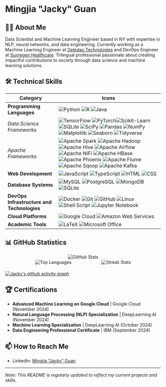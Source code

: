 # Mingjia "Jacky" Guan

## 👨‍💻 About Me

Data Scientist and Machine Learning Engineer based in NY with expertise in NLP, neural networks, and data engineering. Currently working as a Machine Learning Engineer at [Deledao Technologies](deledao.com) and DevOps Engineer at [Sunregen Healthcare](sunregen.com). Trilingual professional passionate about creating impactful contributions to society through data science and machine learning solutions.

## 🛠️ Technical Skills

| **Category**                                | **Icons**              |
|---------------------------------------------|------------------------|
| **Programming Languages**                  | ![Python](https://img.shields.io/badge/Python-3776AB?style=for-the-badge&logo=python&logoColor=white) ![R](https://img.shields.io/badge/R-276DC3?style=for-the-badge&logo=r&logoColor=white) ![Java](https://img.shields.io/badge/Java-ED8B00?style=for-the-badge&logo=openjdk&logoColor=white) |
| *Data Science Frameworks*                |![TensorFlow](https://img.shields.io/badge/TensorFlow-FF3F06?style=for-the-badge&logo=tensorflow&logoColor=white) ![PyTorch](https://img.shields.io/badge/PyTorch-EE4C2C?style=for-the-badge&logo=pytorch&logoColor=white)![Scikit-Learn](https://img.shields.io/badge/scikit--learn-F7931E?style=for-the-badge&logo=scikit-learn&logoColor=white) ![SQLite](https://img.shields.io/badge/SQLite-07405E?style=for-the-badge&logo=sqlite&logoColor=white) ![SciPy](https://img.shields.io/badge/SciPy-654FF0?style=for-the-badge&logo=scipy&logoColor=white) ![Pandas](https://img.shields.io/badge/pandas-150458?style=for-the-badge&logo=pandas&logoColor=white) ![NumPy](https://img.shields.io/badge/numpy-013243?style=for-the-badge&logo=numpy&logoColor=white) ![Matplotlib](https://img.shields.io/badge/Matplotlib-11557c?style=for-the-badge&logo=matplotlib&logoColor=white) ![Seaborn](https://img.shields.io/badge/Seaborn-3776AB?style=for-the-badge&logo=python&logoColor=white) ![Tidyverse](https://img.shields.io/badge/Tidyverse-1A162D?style=for-the-badge&logo=r&logoColor=white)|
| *Apache Frameworks*                   | ![Apache Spark](https://img.shields.io/badge/Apache%20Spark-FDEE21?style=for-the-badge&logo=apachespark&logoColor=black) ![Apache Hadoop](https://img.shields.io/badge/Apache%20Hadoop-66CCFF?style=for-the-badge&logo=apachehadoop&logoColor=black) ![Apache Hive](https://img.shields.io/badge/Apache%20Hive-FDEE21?style=for-the-badge&logo=apachehive&logoColor=black) ![Apache Airflow](https://img.shields.io/badge/Apache%20Airflow-017CEE?style=for-the-badge&logo=Apache%20Airflow&logoColor=white) ![Apache NiFi](https://img.shields.io/badge/Apache%20NiFi-728E9B?style=for-the-badge&logo=apache&logoColor=white) ![Apache HBase](https://img.shields.io/badge/Apache%20HBase-509ECE?style=for-the-badge&logo=hbase&logoColor=white) ![Apache Phoenix](https://img.shields.io/badge/Apache%20Phoenix-F66F07?style=for-the-badge&logo=phoenix&logoColor=white) ![Apache Flume](https://img.shields.io/badge/Apache%20Flume-007DAB?style=for-the-badge&logo=apacheflume&logoColor=white) ![Apache Sqoop](https://img.shields.io/badge/Apache%20Sqoop-46A508?style=for-the-badge&logo=sqoop&logoColor=white) ![Apache Kafka](https://img.shields.io/badge/Apache%20Kafka-231F20?style=for-the-badge&logo=apachekafka&logoColor=white) |
| **Web Development**                        |![JavaScript](https://img.shields.io/badge/JavaScript-F7DF1E?style=for-the-badge&logo=javascript&logoColor=black) ![TypeScript](https://img.shields.io/badge/TypeScript-007ACC?style=for-the-badge&logo=typescript&logoColor=white) ![HTML](https://img.shields.io/badge/HTML5-E34F26?style=for-the-badge&logo=html5&logoColor=white) ![CSS](https://img.shields.io/badge/CSS3-1572B6?style=for-the-badge&logo=css3&logoColor=white)|
| **Database Systems**                       |![MySQL](https://img.shields.io/badge/MySQL-4479A1?style=for-the-badge&logo=mysql&logoColor=white) ![PostgreSQL](https://img.shields.io/badge/PostgreSQL-316192?style=for-the-badge&logo=postgresql&logoColor=white) ![MongoDB](https://img.shields.io/badge/MongoDB-4EA94B?style=for-the-badge&logo=mongodb&logoColor=white) ![SQLite](https://img.shields.io/badge/SQLite-07405E?style=for-the-badge&logo=sqlite&logoColor=white)|
| **DevOps Infrastructure and Technologies** |![Docker](https://img.shields.io/badge/Docker-2CA5E0?style=for-the-badge&logo=docker&logoColor=white) ![Git](https://img.shields.io/badge/Git-F05032?style=for-the-badge&logo=git&logoColor=white) ![GitHub](https://img.shields.io/badge/GitHub-100000?style=for-the-badge&logo=github&logoColor=white) ![Linux](https://img.shields.io/badge/Linux-FCC624?style=for-the-badge&logo=linux&logoColor=black) ![Shell Script](https://img.shields.io/badge/Shell_Script-121011?style=for-the-badge&logo=gnu-bash&logoColor=white) ![Jupyter Notebook](https://img.shields.io/badge/Jupyter-F37626?style=for-the-badge&logo=jupyter&logoColor=white)|
| **Cloud Platforms**                        |![Google Cloud](https://img.shields.io/badge/Google_Cloud-4285F4?style=for-the-badge&logo=google-cloud&logoColor=white) ![Amazon Web Services](https://img.shields.io/badge/AWS-232F3E?style=for-the-badge&logo=amazonwebservices&logoColor=white)|
| **Academic Tools**                         |![LaTeX](https://img.shields.io/badge/LaTeX-008080?style=for-the-badge&logo=latex&logoColor=white) ![Microsoft Office](https://img.shields.io/badge/Microsoft_Office-D83B01?style=for-the-badge&logo=microsoft-office&logoColor=white)|


## 📊 GitHub Statistics

<div align="center">
  <img src="https://github-readme-stats.vercel.app/api?username=mxngjxa&show_icons=true&theme=radical&count_private=true" alt="GitHub Stats" />
</div>

<div style="display: flex; justify-content: space-evenly; margin-bottom: 20px;">
  <img src="https://github-readme-stats.vercel.app/api/top-langs/?username=mxngjxa&layout=compact&theme=radical" alt="Top Languages" />
  <img src="https://github-readme-streak-stats.herokuapp.com/?user=mxngjxa&theme=radical" alt="Streak Stats" />
</div>

[![Jacky's github activity graph](https://github-readme-activity-graph.vercel.app/graph?username=mxngjxa)](https://github.com/ashutosh00710/github-readme-activity-graph)


## 🏆 Certifications

- **Advanced Machine Learning on Google Cloud** | Google Cloud (November 2024)
- **Natural Language Processing (NLP) Specialization** | DeepLearning.AI (November 2024)
- **Machine Learning Specialization** | DeepLearning.AI (October 2024)
- **Data Engineering Professional Certificate** | IBM (September 2024)

## 📫 How to Reach Me

- LinkedIn: [Mingjia "Jacky" Guan](https://www.linkedin.com/in/mingjia-jacky-guan/)

---

*Note: This README is regularly updated to reflect my current projects and skills.*


